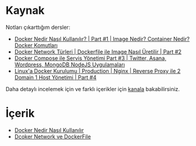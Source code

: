 # Kaynak

Notları çıkarttığım dersler: 

- [Docker Nedir Nasıl Kullanılır? | Part #1 | Image Nedir? Container Nedir? Docker Komutları
](https://www.youtube.com/watch?v=4XVfmGE1F_w&list=PL_f2F0Oyaj4_xkCDqnRWp4p5ypjDeC0kO) 
- [Docker Network Türleri | Dockerfile ile Image Nasıl Üretilir | Part #2](https://www.youtube.com/watch?v=ZeYIp1PrWXc&list=PL_f2F0Oyaj4_xkCDqnRWp4p5ypjDeC0kO&index=3)
- [Docker Compose ile Servis Yönetimi Part #3 | Twitter, Asana, Wordpress, MongoDB NodeJS Uygulamaları](https://www.youtube.com/watch?v=cu3_ldKZ0os&list=PL_f2F0Oyaj4_xkCDqnRWp4p5ypjDeC0kO&index=4)
- [Linux'a Docker Kurulumu | Production | Nginx | Reverse Proxy ile 2 Domain 1 Host Yönetimi | Part #4](https://www.youtube.com/watch?v=JU5vvLNipXY&list=PL_f2F0Oyaj4_xkCDqnRWp4p5ypjDeC0kO&index=5)

Daha detaylı incelemek için ve farklı içerikler için [kanala](https://www.youtube.com/channel/UCYT5QTr38bwp85Pka8YSVIg) bakabilirsiniz.

# İçerik

- [Docker Nedir Nasıl Kullanılır](https://github.com/AhmetOsmn/Notebook/blob/main/Docker/01.Docker_Nedir_Nasil_Kullanilir.md)
- [Dcoker Network ve DockerFile](https://github.com/AhmetOsmn/Notebook/blob/main/Docker/02.Docker_Network_ve_DockerFile.md)
